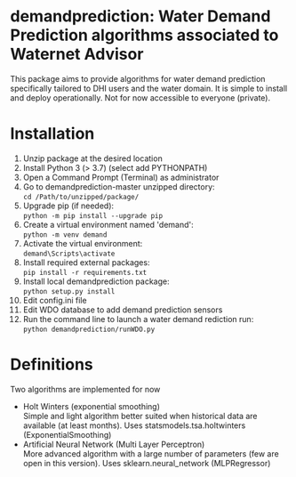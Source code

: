 # demandprediction: Water Demand Prediction algorithms associated to Waternet Advisor
This package aims to provide algorithms for water demand prediction specifically tailored to DHI users and the water domain. It is simple to install and deploy operationally. Not for now accessible to everyone (private).

# Installation
1. Unzip package at the desired location
2. Install Python 3 (> 3.7) (select add PYTHONPATH)
3. Open a Command Prompt (Terminal) as administrator
4. Go to demandprediction-master unzipped directory: \
`cd /Path/to/unzipped/package/`
5. Upgrade pip (if needed): \
`python -m pip install --upgrade pip`
6. Create a virtual environment named 'demand': \
`python -m venv demand`
7. Activate the virtual environment: \
`demand\Scripts\activate`
8. Install required external packages: \
`pip install -r requirements.txt`
9. Install local demandprediction package: \
`python setup.py install`
10. Edit config.ini file
11. Edit WDO database to add demand prediction sensors
11. Run the command line to launch a water demand rediction run: \
`python demandprediction/runWDO.py`

# Definitions
Two algorithms are implemented for now
- Holt Winters (exponential smoothing) \
Simple and light algorithm better suited when historical data are available (at least months). Uses statsmodels.tsa.holtwinters (ExponentialSmoothing)
- Artificial Neural Network (Multi Layer Perceptron) \
More advanced algorithm with a large number of parameters (few are open in this version). Uses sklearn.neural_network (MLPRegressor)

<!-- pip install git+https://github.com/DHIgrse/demandprediction.git -->